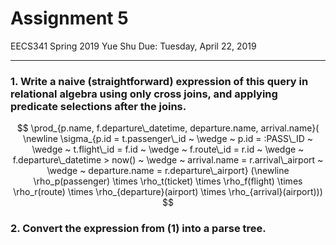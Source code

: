 # Assignment 5

  EECS341 Spring 2019
  Yue Shu
  Due: Tuesday, April 22, 2019

---

### 1. Write a naive (straightforward) expression of this query in relational algebra using only cross joins, and applying predicate selections after the joins.

$$
\prod_{p.name, f.departure\_datetime, departure.name, arrival.name}( \newline \sigma_{p.id = t.passenger\_id ~ \wedge ~ p.id = :PASS\_ID ~ \wedge ~ t.flight\_id = f.id ~ \wedge ~ f.route\_id = r.id ~ \wedge ~ f.departure\_datetime > now() ~ \wedge ~ arrival.name = r.arrival\_airport ~ \wedge ~ departure.name = r.departure\_airport} (\newline \rho_p(passenger) \times \rho_t(ticket) \times \rho_f(flight) \times \rho_r(route) \times \rho_{departure}(airport) \times \rho_{arrival}(airport)))
$$

### 2. Convert the expression from (1) into a parse tree.

